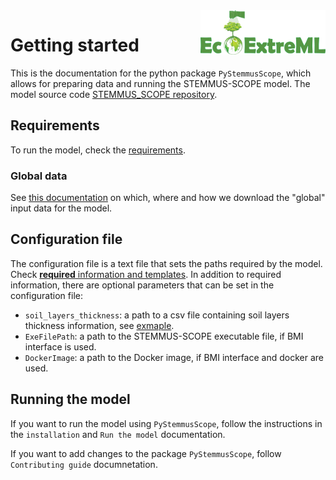 <img align="right" width="200" alt="Logo" src="ecoextreml_logo.png">

# Getting started

This is the documentation for the python package `PyStemmusScope`, which allows
for preparing data and running the STEMMUS-SCOPE model. The model source code
[STEMMUS_SCOPE repository](https://github.com/EcoExtreML/STEMMUS_SCOPE).

## Requirements

To run the model, check the
[requirements](https://ecoextreml.github.io/STEMMUS_SCOPE/getting_started/).

### Global data

See [this documentation](./downloading_global_data.md) on which, where and how
we download the "global" input data for the model.

## Configuration file

The configuration file is a text file that sets the paths required by the model.
Check [**required** information and
templates](https://ecoextreml.github.io/STEMMUS_SCOPE/getting_started/#configuration-file).
In addition to required information, there are optional parameters that can be
set in the configuration file:

- `soil_layers_thickness`: a path to a csv file containing soil layers thickness
  information, see
  [exmaple](https://github.com/EcoExtreML/STEMMUS_SCOPE/blob/main/example_data/input_soilLayThick.csv).
- `ExeFilePath`: a path to the STEMMUS-SCOPE executable file, if BMI interface
  is used.
- `DockerImage`: a path to the Docker image, if BMI interface and docker are
  used.

## Running the model

If you want to run the model using `PyStemmusScope`, follow the instructions in
the `installation` and `Run the model` documentation.

If you want to add changes to the package `PyStemmusScope`, follow `Contributing
guide` documnetation.
